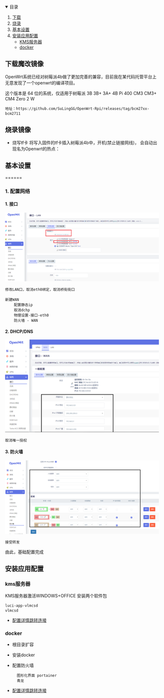 <!-- TABLE OF CONTENTS -->
<details open="open">
  <summary>目录</summary>
  <ol>
    <li>
      <a href="#下载魔改镜像">下载</a>
    </li>
    <li><a href="#烧录镜像">烧录</a></li>
    <li><a href="#基本设置">基本设置</a></li>
    <li>
      <a href="#安装应用配置">安装应用配置</a>
      <ul>
        <li><a href="#kms服务器">KMS服务器</a></li>
      </ul>
      <ul>
        <li><a href="#docker">docker</a></li>
      </ul>
    </li>
  </ol>
</details>

## 下载魔改镜像

OpenWrt系统已经对树莓派4b做了更加完善的兼容，目前我在某代码托管平台上无意发现了一个openwrt的编译项目。

这个版本是 64 位的系统，仅适用于树莓派 3B 3B+ 3A+ 4B Pi 400 CM3 CM3+ CM4 Zero 2 W
    
    地址：https://github.com/SuLingGG/OpenWrt-Rpi/releases/tag/bcm27xx-bcm2711

## 烧录镜像


- 烧写tf卡
将写入固件的tf卡插入树莓派4b中，开机(禁止链接网线)， 会自动出现名为Openwrt的热点：

## 基本设置
======
### 1. 配置网络

#### 1. 接口
![image](https://raw.githubusercontent.com/erxiaowang417/Raspberry-Pi4B/main/OpenWrt/png/1-1.png)

    修改LAN口，取消eth0绑定，取消桥街街口

    新建WAN
        配置静态ip
        取消dchp
        物理设置-接口-eth0
        防火墙 - WAN
#### 2. DHCP/DNS
![image](https://raw.githubusercontent.com/erxiaowang417/Raspberry-Pi4B/main/OpenWrt/png/1-3.png)

    取消唯一授权

#### 3. 防火墙
![image](https://raw.githubusercontent.com/erxiaowang417/Raspberry-Pi4B/main/OpenWrt/png/1-4.png) 

    接受转发

由此，基础配置完成  

## 安装应用配置


### kms服务器
   KMS服务器激活WINDOWS+OFFICE
   安装两个软件包
   
    luci-app-vlmcsd
    vlmcsd
- [配置详情跳转连接](https://github.com/erxiaowang417/Raspberry-Pi4B/tree/main/OpenWrt/kms/readme.md)

### docker 
 
- 根目录扩容
- 安装docker
- 配置防火墙

        图形化界面 portainer
        青龙
        
- [配置详情跳转连接](https://github.com/erxiaowang417/Raspberry-Pi4B/tree/main/OpenWrt/docker/readme.md)
    
    

